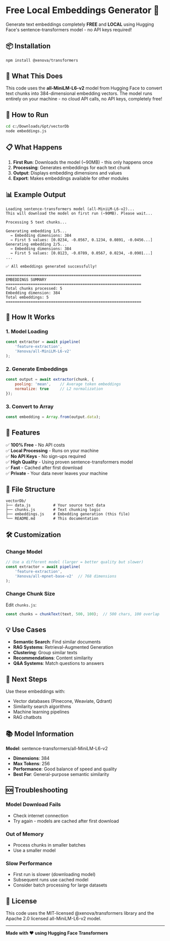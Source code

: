 # Free Local Embeddings Generator 🚀

Generate text embeddings completely **FREE** and **LOCAL** using Hugging Face's sentence-transformers model - no API keys required!

## 📦 Installation

```bash
npm install @xenova/transformers
```

## 🎯 What This Does

This code uses the **all-MiniLM-L6-v2** model from Hugging Face to convert text chunks into 384-dimensional embedding vectors. The model runs entirely on your machine - no cloud API calls, no API keys, completely free!

## 🚀 How to Run

```bash
cd c:/Downloads/Gpt/vectorDb
node embeddings.js
```

## 📋 What Happens

1. **First Run**: Downloads the model (~90MB) - this only happens once
2. **Processing**: Generates embeddings for each text chunk
3. **Output**: Displays embedding dimensions and values
4. **Export**: Makes embeddings available for other modules

## 📊 Example Output

```
Loading sentence-transformers model (all-MiniLM-L6-v2)...
This will download the model on first run (~90MB). Please wait...

Processing 5 text chunks...

Generating embedding 1/5...
  → Embedding dimensions: 384
  → First 5 values: [0.0234, -0.0567, 0.1234, 0.0891, -0.0456...]
Generating embedding 2/5...
  → Embedding dimensions: 384
  → First 5 values: [0.0123, -0.0789, 0.0567, 0.0234, -0.0901...]
...

✅ All embeddings generated successfully!

============================================================
EMBEDDINGS SUMMARY
============================================================
Total chunks processed: 5
Embedding dimension: 384
Total embeddings: 5
============================================================
```

## 🔧 How It Works

### 1. **Model Loading**
```javascript
const extractor = await pipeline(
    'feature-extraction',
    'Xenova/all-MiniLM-L6-v2'
);
```

### 2. **Generate Embeddings**
```javascript
const output = await extractor(chunk, { 
    pooling: 'mean',    // Average token embeddings
    normalize: true     // L2 normalization
});
```

### 3. **Convert to Array**
```javascript
const embedding = Array.from(output.data);
```

## 🎨 Features

✅ **100% Free** - No API costs  
✅ **Local Processing** - Runs on your machine  
✅ **No API Keys** - No sign-ups required  
✅ **High Quality** - Using proven sentence-transformers model  
✅ **Fast** - Cached after first download  
✅ **Private** - Your data never leaves your machine  

## 📁 File Structure

```
vectorDb/
├── data.js          # Your source text data
├── chunks.js        # Text chunking logic
├── embeddings.js    # Embedding generation (this file)
└── README.md        # This documentation
```

## 🛠️ Customization

### Change Model
```javascript
// Use a different model (larger = better quality but slower)
const extractor = await pipeline(
    'feature-extraction',
    'Xenova/all-mpnet-base-v2'  // 768 dimensions
);
```

### Change Chunk Size
Edit `chunks.js`:
```javascript
const chunks = chunkText(text, 500, 100);  // 500 chars, 100 overlap
```

## 💡 Use Cases

- **Semantic Search**: Find similar documents
- **RAG Systems**: Retrieval-Augmented Generation
- **Clustering**: Group similar texts
- **Recommendations**: Content similarity
- **Q&A Systems**: Match questions to answers

## 🔗 Next Steps

Use these embeddings with:
- Vector databases (Pinecone, Weaviate, Qdrant)
- Similarity search algorithms
- Machine learning pipelines
- RAG chatbots

## 📚 Model Information

**Model**: sentence-transformers/all-MiniLM-L6-v2
- **Dimensions**: 384
- **Max Tokens**: 256
- **Performance**: Good balance of speed and quality
- **Best For**: General-purpose semantic similarity

## 🆘 Troubleshooting

### Model Download Fails
- Check internet connection
- Try again - models are cached after first download

### Out of Memory
- Process chunks in smaller batches
- Use a smaller model

### Slow Performance
- First run is slower (downloading model)
- Subsequent runs use cached model
- Consider batch processing for large datasets

## 📝 License

This code uses the MIT-licensed @xenova/transformers library and the Apache 2.0 licensed all-MiniLM-L6-v2 model.

---

**Made with ❤️ using Hugging Face Transformers**
